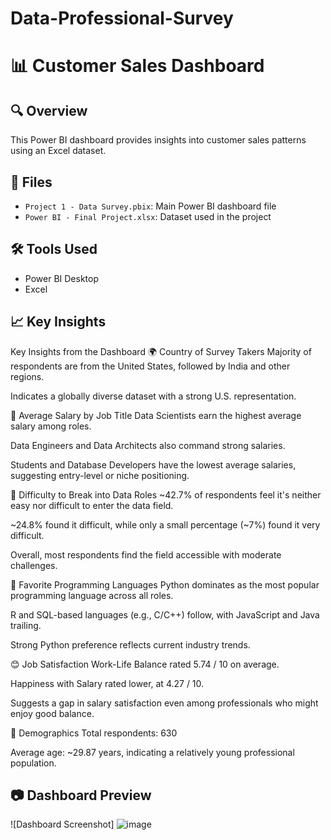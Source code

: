 # Data-Professional-Survey
# 📊 Customer Sales Dashboard

## 🔍 Overview
This Power BI dashboard provides insights into customer sales patterns using an Excel dataset.

## 📁 Files
- `Project 1 - Data Survey.pbix`: Main Power BI dashboard file
- `Power BI - Final Project.xlsx`: Dataset used in the project

## 🛠️ Tools Used
- Power BI Desktop
- Excel

## 📈 Key Insights
Key Insights from the Dashboard
🌍 Country of Survey Takers
Majority of respondents are from the United States, followed by India and other regions.

Indicates a globally diverse dataset with a strong U.S. representation.

💼 Average Salary by Job Title
Data Scientists earn the highest average salary among roles.

Data Engineers and Data Architects also command strong salaries.

Students and Database Developers have the lowest average salaries, suggesting entry-level or niche positioning.

🧠 Difficulty to Break into Data Roles
~42.7% of respondents feel it's neither easy nor difficult to enter the data field.

~24.8% found it difficult, while only a small percentage (~7%) found it very difficult.

Overall, most respondents find the field accessible with moderate challenges.

🧪 Favorite Programming Languages
Python dominates as the most popular programming language across all roles.

R and SQL-based languages (e.g., C/C++) follow, with JavaScript and Java trailing.

Strong Python preference reflects current industry trends.

😊 Job Satisfaction
Work-Life Balance rated 5.74 / 10 on average.

Happiness with Salary rated lower, at 4.27 / 10.

Suggests a gap in salary satisfaction even among professionals who might enjoy good balance.

👥 Demographics
Total respondents: 630

Average age: ~29.87 years, indicating a relatively young professional population.



## 📷 Dashboard Preview
![Dashboard Screenshot]
![image](https://github.com/user-attachments/assets/dc9c152f-40f9-42f4-b8ac-563072aaaf97)


